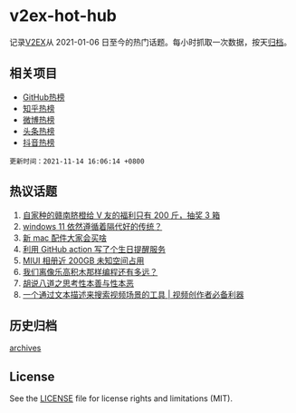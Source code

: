 # v2ex-hot-hub

 记录[V2EX](https://www.v2ex.com/)从 2021-01-06 日至今的热门话题。每小时抓取一次数据，按天[归档](archives)。
 
 ## 相关项目

- [GitHub热榜](https://github.com/snaildev/github-hot-hub)
- [知乎热榜](https://github.com/snaildev/zhihu-hot-hub)
- [微博热榜](https://github.com/snaildev/weibo-hot-hub)
- [头条热榜](https://github.com/snaildev/toutiao-hot-hub)
- [抖音热榜](https://github.com/snaildev/douyin-hot-hub)


 `更新时间：2021-11-14 16:06:14 +0800`

## 热议话题

1. [自家种的赣南脐橙给 V 友的福利只有 200 斤，抽奖 3 箱](https://www.v2ex.com/t/815182)
1. [windows 11 依然遵循着隔代好的传统？](https://www.v2ex.com/t/815150)
1. [新 mac 配件大家会买啥](https://www.v2ex.com/t/815158)
1. [利用 GitHub action 写了个生日提醒服务](https://www.v2ex.com/t/815160)
1. [MIUI 相册近 200GB 未知空间占用](https://www.v2ex.com/t/815212)
1. [我们离像乐高积木那样编程还有多远？](https://www.v2ex.com/t/815228)
1. [胡说八道之思考性本善与性本恶](https://www.v2ex.com/t/815248)
1. [一个通过文本描述来搜索视频场景的工具 | 视频创作者必备利器](https://www.v2ex.com/t/815149)

## 历史归档

[archives](archives)

## License

See the [LICENSE](LICENSE) file for license rights and limitations (MIT).
